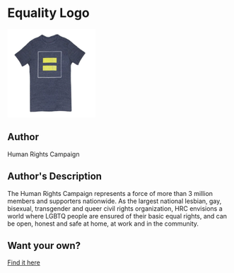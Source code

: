 # Equality Logo

<img src="./equality-logo.png" width="200" height="200" />

## Author

Human Rights Campaign

## Author's Description

The Human Rights Campaign represents a force of more than 3 million members and supporters nationwide. As the largest national lesbian, gay, bisexual, transgender and queer civil rights organization, HRC envisions a world where LGBTQ people are ensured of their basic equal rights, and can be open, honest and safe at home, at work and in the community.

## Want your own?

<a href="https://shop.hrc.org/clothing/t-shirts/equality-t-shirt.html" alt="Buy Now">Find it here</a>
